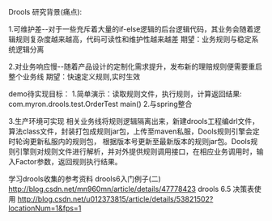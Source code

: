 Drools 研究背景(痛点):

1.可维护差--对于一些充斥着大量的if-else逻辑的后台逻辑代码，其业务会随着逻辑规则复杂度越来越高，代码可读性和维护性越来越差
 期望：业务规则与稳定系统逻辑分离
     
2.对业务响应慢--随着产品设计的定制化需求提升，发布新的理赔规则便需要重启整个业务线
期望：快速定义规则,实时生效


demo待实现目标：
1.简单演示：读取规则文件，执行规则，计算返回结果:
   com.myron.drools.test.OrderTest main()
2.与spring整合

3.生产环境可实现
相关业务线将规则逻辑隔离出来，新建drools工程编drl文件，算法class文件，封装打包成规则jar包，上传至maven私服，Dools规则引擎会定时轮询更新私服内的规则包，
根据版本号更新至最新版本的规则jar包。Dools规则引擎则对规则文件进行解析，并对外提供规则调用接口，在相应业务调用时，输入Factor参数，返回规则执行结果。



学习drools收集的参考资料 
drools6入门例子(二) http://blog.csdn.net/mn960mn/article/details/47778423
drools 6.5 决策表使用 http://blog.csdn.net/u012373815/article/details/53821502?locationNum=1&fps=1